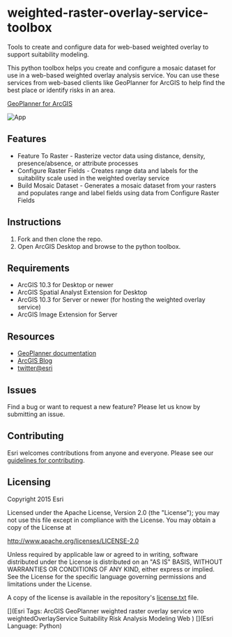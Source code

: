 # weighted-raster-overlay-service-toolbox

Tools to create and configure data for web-based weighted overlay to support suitability modeling. 

This python toolbox helps you create and configure a mosaic dataset for use in a web-based weighted overlay analysis service. You can use these services from web-based clients like GeoPlanner for ArcGIS to help find the best place or identify risks in an area.

[GeoPlanner for ArcGIS](http://doc.arcgis.com/en/geoplanner/)

![App](https://raw.github.com/ArcGIS/weighted-raster-overlay-service-toolbox/blob/master/weighted-raster-overlay-service-toolbox.png)

## Features
* Feature To Raster - Rasterize vector data using distance, density, presence/absence, or attribute processes
* Configure Raster Fields - Creates range data and labels for the suitability scale used in the weighted overlay service
* Build Mosaic Dataset - Generates a mosaic dataset from your rasters and populates range and label fields using data from Configure Raster Fields 

## Instructions

1. Fork and then clone the repo. 
2. Open ArcGIS Desktop and browse to the python toolbox.

## Requirements

* ArcGIS 10.3 for Desktop or newer 
* ArcGIS Spatial Analyst Extension for Desktop
* ArcGIS 10.3 for Server or newer (for hosting the weighted overlay service)
* ArcGIS Image Extension for Server

## Resources

* [GeoPlanner documentation](http://doc.arcgis.com/en/geoplanner/guide/what-is-a-geodesign-project.htm)
* [ArcGIS Blog](http://blogs.esri.com/esri/arcgis/)
* [twitter@esri](http://twitter.com/esri)

## Issues

Find a bug or want to request a new feature?  Please let us know by submitting an issue.

## Contributing

Esri welcomes contributions from anyone and everyone. Please see our [guidelines for contributing](https://github.com/esri/contributing).

## Licensing
Copyright 2015 Esri

Licensed under the Apache License, Version 2.0 (the "License");
you may not use this file except in compliance with the License.
You may obtain a copy of the License at

   http://www.apache.org/licenses/LICENSE-2.0

Unless required by applicable law or agreed to in writing, software
distributed under the License is distributed on an "AS IS" BASIS,
WITHOUT WARRANTIES OR CONDITIONS OF ANY KIND, either express or implied.
See the License for the specific language governing permissions and
limitations under the License.

A copy of the license is available in the repository's [license.txt]( https://raw.github.com/ArcGIS/weighted-raster-overlay-service-toolbox/blob/master/license.txt) file.

[](Esri Tags: ArcGIS GeoPlanner weighted raster overlay service wro weightedOverlayService Suitability Risk Analysis Modeling Web ) 
[](Esri Language: Python)